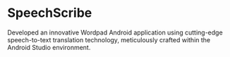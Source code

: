 # SpeechScribe
Developed an innovative Wordpad Android application using cutting-edge speech-to-text translation technology, meticulously crafted within the Android Studio environment.

